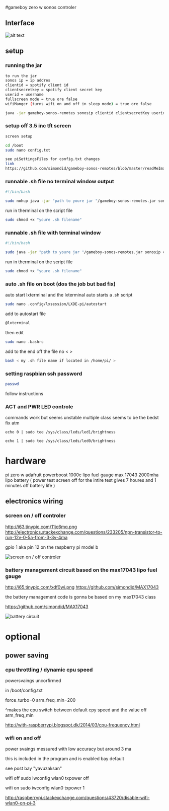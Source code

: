 #gameboy zero w sonos controler

## Interface
![alt text](http://i67.tinypic.com/28bbcra.png "Logo Title Text 1")


## setup

### running the jar
```sh
to run the jar
sonos ip = ip addres
clientid = spotify client id
clientsecretkey = spotify client secret key
userid = username
fullscreen mode = true ore false
wifiManger (turns wifi on and off in sleep mode) = true ore false

java -jar gameboy-sonos-remotes sonosip clientid clientsecretKey userid wifiManger
```
### setup off 3.5 inc tft screen

```sh
screen setup

cd /boot
sudo nano config.txt

see piSettingsFiles for config.txt changes
link
https://github.com/simondid/gameboy-sonos-remotes/blob/master/readMeImages/config.txt
```

### runnable .sh file no terminal window output

```sh
#!/bin/bash

sudo nohup java -jar "path to youre jar "/gameboy-sonos-remotes.jar sonosip clientid clientsecretKey userid fullscreenMode

```
run in therminal on the script file
```sh
sudo chmod +x "youre .sh filename"
```
### runnable .sh file with terminal window

```sh
#!/bin/bash

sudo java -jar "path to youre jar "/gameboy-sonos-remotes.jar sonosip clientid clientsecretKey userid fullscreenMode

```
run in therminal on the script file
```sh
sudo chmod +x "youre .sh filename"
```
### auto .sh file on boot (dos the job but bad fix)
auto start lxterminal and the lxterminal auto starts a .sh script

```sh
sudo nano .config/lxsession/LXDE-pi/autostart
```

add to autostart file

```sh
@lxterminal
```

then edit
```sh
sudo nano .bashrc
```
add to the end off the file no < >

```sh
bash < my .sh file name if located in /home/pi/ >
```

### setting raspbian ssh password

```sh
passwd
```
follow instructions

### ACT and PWR LED controle
commands work but seems unstable multiple class seems to be the bedst fix atm

```
echo 0 | sudo tee /sys/class/leds/led1/brightness

echo 1 | sudo tee /sys/class/leds/led0/brightness
```




# hardware
pi zero w
adafruit powerboost 1000c
lipo fuel gauge max 17043
2000mha lipo battery ( power test screen off for the intire test gives 7 houres and 1 minutes off battery life )


## electronics wiring

### screen on / off controler
http://i63.tinypic.com/11jc6mq.png
http://electronics.stackexchange.com/questions/233205/npn-transistor-to-run-12v-0-5a-from-3-3v-4ma

gpio 1 aka pin 12 on the raspberry pi model b

![screen on / off controler](http://i63.tinypic.com/11jc6mq.png "screen on / off controler")


### battery management circuit based on the max17043 lipo fuel gauge
http://i65.tinypic.com/xdf0wi.png
https://github.com/simondid/MAX17043

the battery management code is gonna be based on my max17043 class

https://github.com/simondid/MAX17043


![battery circuit](http://i65.tinypic.com/xdf0wi.png "battery circuit")


# optional

## power saving

### cpu throttling / dynamic cpu speed

powersvaings uncorfirmed

in /boot/config.txt

force_turbo=0
arm_freq_min=200

^makes the cpu switch between default cpy speed and the value off arm_freq_min

http://with-raspberrypi.blogspot.dk/2014/03/cpu-frequency.html

### wifi on and off

power svaings messured with low accuracy but around 3 ma

this is included in the program and is enabled bay default

see post bay "yavuzaksan"

wifi off
sudo iwconfig wlan0 txpower off

wifi on
sudo iwconfig wlan0 txpower 1

http://raspberrypi.stackexchange.com/questions/43720/disable-wifi-wlan0-on-pi-3
